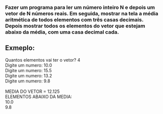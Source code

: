 <h3>
Fazer um programa para ler um número inteiro N e depois um vetor de N números reais. Em seguida, 
mostrar na tela a média aritmética de todos elementos com três casas decimais. Depois mostrar todos 
os elementos do vetor que estejam abaixo da média, com uma casa decimal cada. 
</h3>

<h2>Exmeplo:</h2>

<p>
Quantos elementos vai ter o vetor? 4 <br>
Digite um numero: 10.0  <br>
Digite um numero: 15.5   <br>
Digite um numero: 13.2  <br>
Digite um numero: 9.8  <br>
  <br>
MEDIA DO VETOR = 12.125  <br>
ELEMENTOS ABAIXO DA MEDIA:  <br>
10.0  <br>
9.8  <br>
</p>